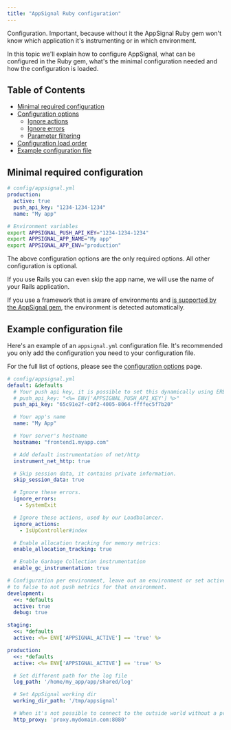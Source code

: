 ```yaml
---
title: "AppSignal Ruby configuration"
---
```


Configuration. Important, because without it the AppSignal Ruby gem won't
know which application it's instrumenting or in which environment.

In this topic we'll explain how to configure AppSignal, what can be configured
in the Ruby gem, what's the minimal configuration needed and how the
configuration is loaded.

## Table of Contents

- [Minimal required configuration](#minimal-required-configuration)
- [Configuration options](/ruby/configuration/options.html)
  - [Ignore actions](/ruby/configuration/ignore-actions.html)
  - [Ignore errors](/ruby/configuration/ignore-errors.html)
  - [Parameter filtering](/ruby/configuration/parameter-filtering.html)
- [Configuration load order](/ruby/configuration/load-order.html)
- [Example configuration file](#example-configuration-file)

## Minimal required configuration

```yaml
# config/appsignal.yml
production:
  active: true
  push_api_key: "1234-1234-1234"
  name: "My app"
```

```bash
# Environment variables
export APPSIGNAL_PUSH_API_KEY="1234-1234-1234"
export APPSIGNAL_APP_NAME="My app"
export APPSIGNAL_APP_ENV="production"
```

The above configuration options are the only required options. All other
configuration is optional.

If you use Rails you can even skip the app name, we will use the name of your
Rails application.

If you use a framework that is aware of environments and [is supported by the
AppSignal gem](/ruby/integrations/index.html), the environment is detected
automatically.

## Example configuration file

Here's an example of an `appsignal.yml` configuration file. It's recommended
you only add the configuration you need to your configuration file.

For the full list of options, please see the [configuration
options](/ruby/configuration/options.html) page.

```yaml
# config/appsignal.yml
default: &defaults
  # Your push api key, it is possible to set this dynamically using ERB:
  # push_api_key: "<%= ENV['APPSIGNAL_PUSH_API_KEY'] %>"
  push_api_key: "65c91e2f-c0f2-4005-8064-ffffec5f7b20"

  # Your app's name
  name: "My App"

  # Your server's hostname
  hostname: "frontend1.myapp.com"

  # Add default instrumentation of net/http
  instrument_net_http: true

  # Skip session data, it contains private information.
  skip_session_data: true

  # Ignore these errors.
  ignore_errors:
    - SystemExit

  # Ignore these actions, used by our Loadbalancer.
  ignore_actions:
    - IsUpController#index

  # Enable allocation tracking for memory metrics:
  enable_allocation_tracking: true

  # Enable Garbage Collection instrumentation
  enable_gc_instrumentation: true

# Configuration per environment, leave out an environment or set active
# to false to not push metrics for that environment.
development:
  <<: *defaults
  active: true
  debug: true

staging:
  <<: *defaults
  active: <%= ENV['APPSIGNAL_ACTIVE'] == 'true' %>

production:
  <<: *defaults
  active: <%= ENV['APPSIGNAL_ACTIVE'] == 'true' %>

  # Set different path for the log file
  log_path: '/home/my_app/app/shared/log'

  # Set AppSignal working dir
  working_dir_path: '/tmp/appsignal'

  # When it's not possible to connect to the outside world without a proxy
  http_proxy: 'proxy.mydomain.com:8080'
```
